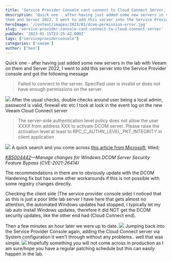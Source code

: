 ```yaml
---
title: 'Service Provider Console cant connect to Cloud Connect Server, invalid user or permissions' 
description: 'Quick one - after having just added some new servers in the lab with Veeam on
them and Server 2022, I went to add this server into the Service Provide'
heroImage: '/content/images/2023/01/dcom-permission-error.jpg'
slug: 'service-provider-console-cant-connect-to-cloud-connect-server'
pubDate: '2023-01-15T23:25:42.000Z'
tags: ["serviceproviderconsole"] 
categories: ['veeam']
author: ["ben"]
---
```


Quick one - after having just added some new servers in the lab with Veeam on them and Server 2022, I went to add this server into the Service Provider console and got the following message

> Failed to connect to the server. Specified user is invalid or does not have enough permissions on the server.

![](/content/images/2023/01/image.png)
After the usual checks, double checks around user being a local admin, password is valid, firewall etc etc I took at look in the event log on the new Veeam Cloud Connect server

> The server-side authentication level policy does not allow the user XXXX from address XXX to activate DCOM server. Please raise the activation level at least to RPC_C_AUTHN_LEVEL_PKT_INTEGRITY in client application

![](/content/images/2023/01/image-1.png)
A quick search and you come across [this article from Microsoft](https://support.microsoft.com/en-us/topic/kb5004442-manage-changes-for-windows-dcom-server-security-feature-bypass-cve-2021-26414-f1400b52-c141-43d2-941e-37ed901c769c ), titled;

*[KB5004442](https://support.microsoft.com/en-us/topic/kb5004442-manage-changes-for-windows-dcom-server-security-feature-bypass-cve-2021-26414-f1400b52-c141-43d2-941e-37ed901c769c)—Manage changes for Windows DCOM Server Security Feature Bypass (CVE-2021-26414)*

The recommendations in there are to obviously update with the DCOM Hardening fix but has some other workarounds if this is not possible with some registry changes directly.

Checking the client side (The service provider console side) I noticed that as this is just a poor little lab server I have here that gets almost no attention, the automated Windows updates had stopped, I typically let my lab auto install Windows updates, therefore it did NOT get the DCOM security updates, like the other end had (Cloud Connect end).

Then a few minutes an hour later we were up to date.
![](/content/images/2023/01/image-2.png)
Jumping back into the Service Provider Console again, adding the Cloud Connect server via System configuration it wen't through without any problems.. well that was simple.
![](/content/images/2023/01/image-4.png)
Hopefully something you will not come across in production as I am sure/hope you have a regular patching schedule but this can easily happen in the lab.

